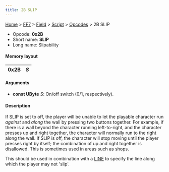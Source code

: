 ```yaml
---
title: 2B SLIP
---
```


[Home](Main%20Page.md) > [FF7](FF7.md) > [Field](FF7/Field.md) > [Script](FF7/Field/Script.md) > [Opcodes](FF7/Field/Script/Opcodes.md) > 2B SLIP

-   Opcode: **0x2B**
-   Short name: **SLIP**
-   Long name: Slipability

#### Memory layout

| 0x2B | *S* |
|------|-----|

#### Arguments

-   **const UByte** *S*: On/off switch (0/1, respectively).

#### Description

If SLIP is set to off, the player will be unable to let the playable
character run *against* and *along* the wall by pressing two buttons
together. For example, if there is a wall beyond the character running
left-to-right, and the character presses up and right together, the
character will normally run to the right along the wall. If SLIP is off,
the character will stop moving until the player presses right by itself;
the combination of up and right together is disallowed. This is
sometimes used in areas such as shops.

This should be used in combination with a [LINE][] to specify the line
along which the player may not 'slip'.

  [LINE]: FF7/Field/Script/Opcodes/D0%20LINE.md "wikilink"
